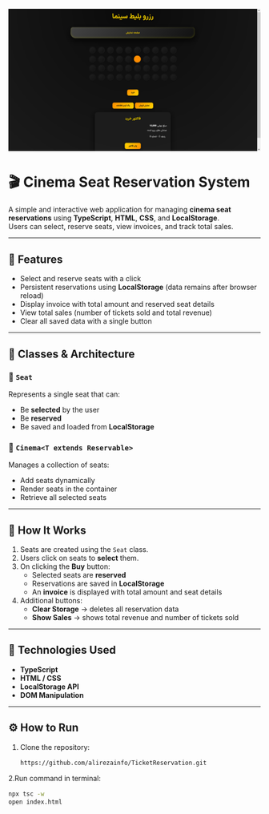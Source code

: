
![Cinema Seat Reservation Screenshot](ts.png)

# 🎬 Cinema Seat Reservation System

A simple and interactive web application for managing **cinema seat reservations** using **TypeScript**, **HTML**, **CSS**, and **LocalStorage**.  
Users can select, reserve seats, view invoices, and track total sales.

---

## 🚀 Features

- Select and reserve seats with a click  
- Persistent reservations using **LocalStorage** (data remains after browser reload)  
- Display invoice with total amount and reserved seat details  
- View total sales (number of tickets sold and total revenue)  
- Clear all saved data with a single button  

---

## 🧱 Classes & Architecture

### 🔹 `Seat`
Represents a single seat that can:  
- Be **selected** by the user  
- Be **reserved**  
- Be saved and loaded from **LocalStorage**  

### 🔹 `Cinema<T extends Reservable>`
Manages a collection of seats:  
- Add seats dynamically  
- Render seats in the container  
- Retrieve all selected seats  

---

## 💾 How It Works

1. Seats are created using the `Seat` class.  
2. Users click on seats to **select** them.  
3. On clicking the **Buy** button:
   - Selected seats are **reserved**  
   - Reservations are saved in **LocalStorage**  
   - An **invoice** is displayed with total amount and seat details  
4. Additional buttons:
   - **Clear Storage** → deletes all reservation data  
   - **Show Sales** → shows total revenue and number of tickets sold  

---

## 🧩 Technologies Used

- **TypeScript**  
- **HTML / CSS**  
- **LocalStorage API**  
- **DOM Manipulation**  

---

## ⚙️ How to Run

1. Clone the repository:
   ```bash
   https://github.com/alirezainfo/TicketReservation.git
 2.Run command in terminal:
   ```bash
   npx tsc -w
   open index.html
